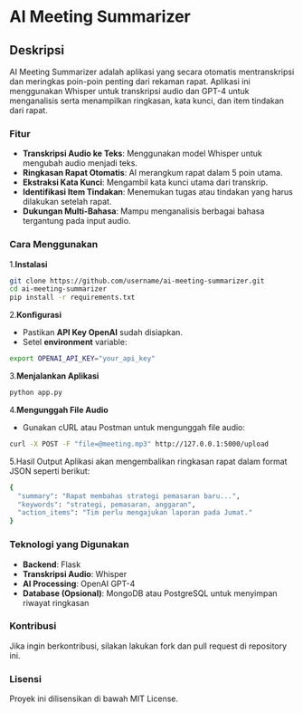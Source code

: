 # AI Meeting Summarizer
## Deskripsi
AI Meeting Summarizer adalah aplikasi yang secara otomatis mentranskripsi dan meringkas poin-poin penting dari rekaman rapat. Aplikasi ini menggunakan Whisper untuk transkripsi audio dan GPT-4 untuk menganalisis serta menampilkan ringkasan, kata kunci, dan item tindakan dari rapat.

### Fitur

- **Transkripsi Audio ke Teks**: Menggunakan model Whisper untuk mengubah audio menjadi teks.
- **Ringkasan Rapat Otomatis**: AI merangkum rapat dalam 5 poin utama.
- **Ekstraksi Kata Kunci**: Mengambil kata kunci utama dari transkrip.
- **Identifikasi Item Tindakan**: Menemukan tugas atau tindakan yang harus dilakukan setelah rapat.
- **Dukungan Multi-Bahasa**: Mampu menganalisis berbagai bahasa tergantung pada input audio.

### Cara Menggunakan
  1.**Instalasi**
```sh
git clone https://github.com/username/ai-meeting-summarizer.git
cd ai-meeting-summarizer
pip install -r requirements.txt
```
2.**Konfigurasi**
- Pastikan **API Key OpenAI** sudah disiapkan.
- Setel **environment** variable:
```sh
export OPENAI_API_KEY="your_api_key"
```
3.**Menjalankan Aplikasi**
```sh
python app.py
```
4.**Mengunggah File Audio**
- Gunakan cURL atau Postman untuk mengunggah file audio:
```sh
curl -X POST -F "file=@meeting.mp3" http://127.0.0.1:5000/upload
```
5.Hasil Output
Aplikasi akan mengembalikan ringkasan rapat dalam format JSON seperti berikut:
```sh
{
  "summary": "Rapat membahas strategi pemasaran baru...",
  "keywords": "strategi, pemasaran, anggaran",
  "action_items": "Tim perlu mengajukan laporan pada Jumat."
}
```
### Teknologi yang Digunakan
- **Backend**: Flask
- **Transkripsi Audio**: Whisper
- **AI Processing**: OpenAI GPT-4
- **Database (Opsional)**: MongoDB atau PostgreSQL untuk menyimpan riwayat ringkasan
  
### Kontribusi
Jika ingin berkontribusi, silakan lakukan fork dan pull request di repository ini.

### Lisensi
Proyek ini dilisensikan di bawah MIT License.

